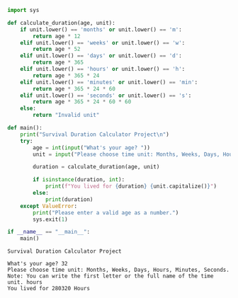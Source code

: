 ```python
import sys

def calculate_duration(age, unit):
    if unit.lower() == 'months' or unit.lower() == 'm':
        return age * 12
    elif unit.lower() == 'weeks' or unit.lower() == 'w':
        return age * 52
    elif unit.lower() == 'days' or unit.lower() == 'd':
        return age * 365
    elif unit.lower() == 'hours' or unit.lower() == 'h':
        return age * 365 * 24
    elif unit.lower() == 'minutes' or unit.lower() == 'min':
        return age * 365 * 24 * 60
    elif unit.lower() == 'seconds' or unit.lower() == 's':
        return age * 365 * 24 * 60 * 60
    else:
        return "Invalid unit"

def main():
    print("Survival Duration Calculator Project\n")
    try:
        age = int(input("What's your age? "))
        unit = input("Please choose time unit: Months, Weeks, Days, Hours, Minutes, Seconds. \nNote: You can write the first letter or the full name of the time unit. ").strip()

        duration = calculate_duration(age, unit)

        if isinstance(duration, int):
            print(f"You lived for {duration} {unit.capitalize()}")
        else:
            print(duration)
    except ValueError:
        print("Please enter a valid age as a number.")
        sys.exit(1)

if __name__ == "__main__":
    main()

```

    Survival Duration Calculator Project
    
    What's your age? 32
    Please choose time unit: Months, Weeks, Days, Hours, Minutes, Seconds. 
    Note: You can write the first letter or the full name of the time unit. hours
    You lived for 280320 Hours
    


```python

```
